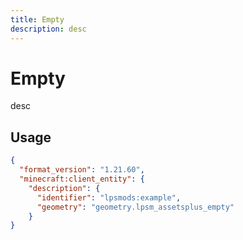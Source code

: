 ```yaml
---
title: Empty
description: desc
---
```


# Empty

desc

## Usage

```json
{
  "format_version": "1.21.60",
  "minecraft:client_entity": {
    "description": {
      "identifier": "lpsmods:example",
      "geometry": "geometry.lpsm_assetsplus_empty"
    }
}
```
